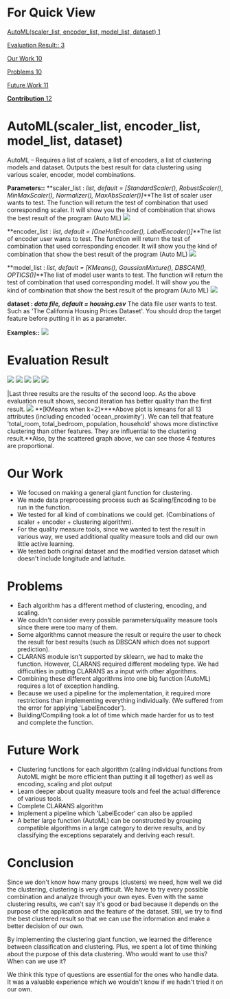 # For Quick View

[AutoML(scaler\_list, encoder\_list, model\_list, dataset) 1](#_Toc115720954)

[Evaluation Result:: 3](#_Toc115720955)

[Our Work 10](#_Toc115720957)

[Problems 10](#_Toc115720958)

[Future Work 11](#_Toc115720959)

[**Contribution** 12](#_Toc115720961)




# AutoML(scaler\_list, encoder\_list, model\_list, dataset)

AutoML – Requires a list of scalers, a list of encoders, a list of clustering models and dataset. Outputs the best result for data clustering using various scaler, encoder, model combinations.

 **Parameters::** 
 **scaler\_list : _list, default = [StandardScaler(), RobustScaler(), MinMaxScaler(), Normalizer(), MaxAbsScaler()]_**The list of scaler user wants to test. The function will return the test of combination that used corresponding scaler. It will show you the kind of combination that shows the best result of the program (Auto ML) ![](Aspose.Words.9aca9a90-76ee-47c0-adbd-4e04b00d74b9.001.png)
 
**encoder\_list : _list, default = [OneHotEncoder(), LabelEncoder()]_**The list of encoder user wants to test. The function will return the test of combination that used corresponding encoder. It will show you the kind of combination that show the best result of the program (Auto ML) ![](Aspose.Words.9aca9a90-76ee-47c0-adbd-4e04b00d74b9.002.png)

**model\_list : _list, default = [KMeans(), GaussianMixture(), DBSCAN(), OPTICS()]_**The list of model user wants to test. The function will return the test of combination that used corresponding model. It will show you the kind of combination that show the best result of the program (Auto ML) ![](Aspose.Words.9aca9a90-76ee-47c0-adbd-4e04b00d74b9.003.png)

**dataset : _data file, default = housing.csv_** The data file user wants to test. Such as 'The California Housing Prices Dataset'. You should drop the target feature before putting it in as a parameter.

 **Examples::** 
 ![](Aspose.Words.9aca9a90-76ee-47c0-adbd-4e04b00d74b9.004.png)
 

# **Evaluation Result**
 
 ![](Aspose.Words.9aca9a90-76ee-47c0-adbd-4e04b00d74b9.005.png) ![](Aspose.Words.9aca9a90-76ee-47c0-adbd-4e04b00d74b9.006.png) ![](Aspose.Words.9aca9a90-76ee-47c0-adbd-4e04b00d74b9.007.png) ![](Aspose.Words.9aca9a90-76ee-47c0-adbd-4e04b00d74b9.008.png)
 ![](Aspose.Words.9aca9a90-76ee-47c0-adbd-4e04b00d74b9.009.png)

|Last three results are the results of the second loop. As the above evaluation result shows, second iteration has better quality than the first result.
 ![](Aspose.Words.9aca9a90-76ee-47c0-adbd-4e04b00d74b9.010.png)
**[KMeans when k=2]****Above plot is kmeans for all 13 attributes (including encoded 'ocean\_proximity'). We can tell that feature 'total\_room, total\_bedroom, population, household' shows more distinctive clustering than other features. They are influential to the clustering result.**Also, by the scattered graph above, we can see those 4 features are proportional.
 

# **Our Work**
 


- We focused on making a general giant function for clustering.
- We made data preprocessing process such as Scaling/Encoding to be run in the function.
- We tested for all kind of combinations we could get. (Combinations of scaler + encoder + clustering algorithm).
- For the quality measure tools, since we wanted to test the result in various way, we used additional quality measure tools and did our own little active learning.
- We tested both original dataset and the modified version dataset which doesn't include longitude and latitude.

 

# **Problems**
 


- Each algorithm has a different method of clustering, encoding, and scaling.
- We couldn't consider every possible parameters/quality measure tools since there were too many of them.
- Some algorithms cannot measure the result or require the user to check the result for best results (such as DBSCAN which does not support prediction).
- CLARANS module isn't supported by sklearn, we had to make the function. However, CLARANS required different modeling type. We had difficulties in putting CLARANS as a input with other algorithms.
- Combining these different algorithms into one big function (AutoML) requires a lot of exception handling.
- Because we used a pipeline for the implementation, it required more restrictions than implementing everything individually. (We suffered from the error for applying 'LabelEncoder').
- Building/Compiling took a lot of time which made harder for us to test and complete the function.

 

# **Future Work**
 


- Clustering functions for each algorithm (calling individual functions from AutoML might be more efficient than putting it all together) as well as encoding, scaling and plot output
- Learn deeper about quality measure tools and feel the actual difference of various tools.
- Complete CLARANS algorithm
- Implement a pipeline which 'LabelEcoder' can also be applied
- A better large function (AutoML) can be constructed by grouping compatible algorithms in a large category to derive results, and by classifying the exceptions separately and deriving each result.

 

# **Conclusion**
 

Since we don't know how many groups (clusters) we need, how well we did the clustering, clustering is very difficult. We have to try every possible combination and analyze through your own eyes. Even with the same clustering results, we can't say it's good or bad because it depends on the purpose of the application and the feature of the dataset. Still, we try to find the best clustered result so that we can use the information and make a better decision of our own.

By implementing the clustering giant function, we learned the difference between classification and clustering. Plus, we spent a lot of time thinking about the purpose of this data clustering. Who would want to use this? When can we use it?

We think this type of questions are essential for the ones who handle data. It was a valuable experience which we wouldn't know if we hadn't tried it on our own.
